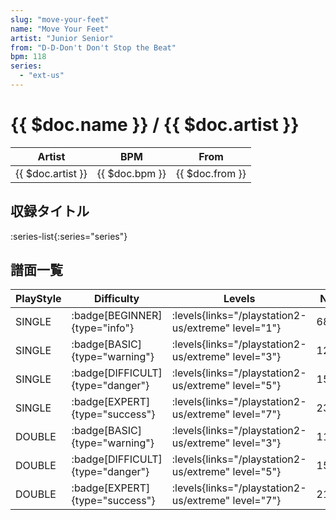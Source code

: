 ```yaml
---
slug: "move-your-feet"
name: "Move Your Feet"
artist: "Junior Senior"
from: "D-D-Don't Don't Stop the Beat"
bpm: 118
series:
  - "ext-us"
---
```


# {{ $doc.name }} / {{ $doc.artist }}

|Artist|BPM|From|
|------|---|----|
|{{ $doc.artist }}|{{ $doc.bpm }}|{{ $doc.from }}|

## 収録タイトル

:series-list{:series="series"}

## 譜面一覧

|PlayStyle|Difficulty|Levels|Notes|Movie|
|---------|----------|------|-----|-----|
|SINGLE| :badge[BEGINNER]{type="info"}| :levels{links="/playstation2-us/extreme" level="1"}|68/0||
|SINGLE| :badge[BASIC]{type="warning"}| :levels{links="/playstation2-us/extreme" level="3"}|120/8||
|SINGLE| :badge[DIFFICULT]{type="danger"}| :levels{links="/playstation2-us/extreme" level="5"}|155/4||
|SINGLE| :badge[EXPERT]{type="success"}| :levels{links="/playstation2-us/extreme" level="7"}|231/12||
|DOUBLE| :badge[BASIC]{type="warning"}| :levels{links="/playstation2-us/extreme" level="3"}|114/0||
|DOUBLE| :badge[DIFFICULT]{type="danger"}| :levels{links="/playstation2-us/extreme" level="5"}|156/0||
|DOUBLE| :badge[EXPERT]{type="success"}| :levels{links="/playstation2-us/extreme" level="7"}|210/0||
